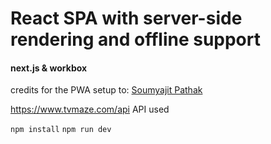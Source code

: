 # React SPA with server-side rendering and offline support  

#### next.js & workbox

credits for the PWA setup to: [Soumyajit Pathak](https://able.bio/drenther/)

https://www.tvmaze.com/api API used

`npm install`
`npm run dev`
